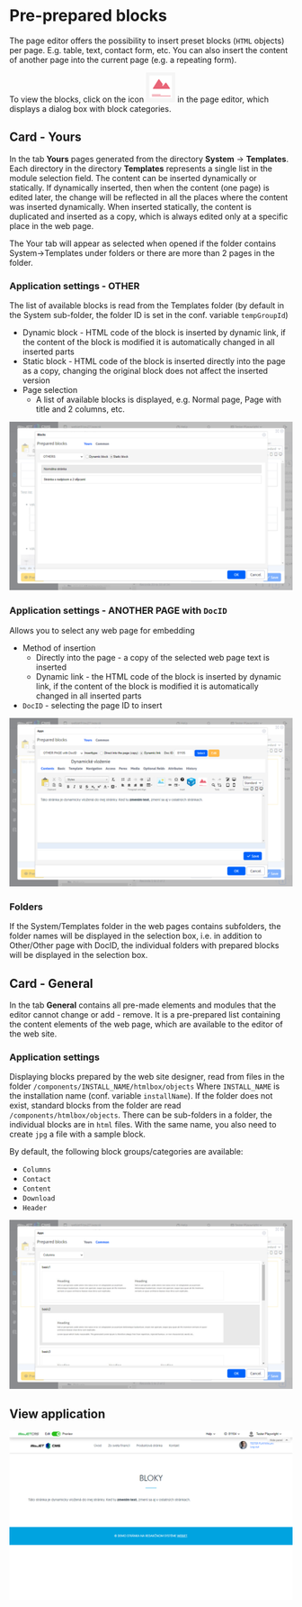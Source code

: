 # Pre-prepared blocks

The page editor offers the possibility to insert preset blocks (`HTML` objects) per page. E.g. table, text, contact form, etc. You can also insert the content of another page into the current page (e.g. a repeating form).

To view the blocks, click on the icon ![](htmlbox_icon.png ":no-zoom") in the page editor, which displays a dialog box with block categories.

## Card - Yours

In the tab **Yours** pages generated from the directory **System** -> **Templates**. Each directory in the directory **Templates** represents a single list in the module selection field. The content can be inserted dynamically or statically. If dynamically inserted, then when the content (one page) is edited later, the change will be reflected in all the places where the content was inserted dynamically. When inserted statically, the content is duplicated and inserted as a copy, which is always edited only at a specific place in the web page.

The Your tab will appear as selected when opened if the folder contains System->Templates under folders or there are more than 2 pages in the folder.

### Application settings - OTHER

The list of available blocks is read from the Templates folder (by default in the System sub-folder, the folder ID is set in the conf. variable `tempGroupId`)
- Dynamic block - HTML code of the block is inserted by dynamic link, if the content of the block is modified it is automatically changed in all inserted parts
- Static block - HTML code of the block is inserted directly into the page as a copy, changing the original block does not affect the inserted version
- Page selection
  - A list of available blocks is displayed, e.g. Normal page, Page with title and 2 columns, etc.

![](htmlbox_dialog.png)

### Application settings - ANOTHER PAGE with `DocID`

Allows you to select any web page for embedding

- Method of insertion
  - Directly into the page - a copy of the selected web page text is inserted
  - Dynamic link - the HTML code of the block is inserted by dynamic link, if the content of the block is modified it is automatically changed in all inserted parts
- `DocID` - selecting the page ID to insert

![](editor-our.png)

### Folders

If the System/Templates folder in the web pages contains subfolders, the folder names will be displayed in the selection box, i.e. in addition to Other/Other page with DocID, the individual folders with prepared blocks will be displayed in the selection box.

## Card - General

In the tab **General** contains all pre-made elements and modules that the editor cannot change or add - remove. It is a pre-prepared list containing the content elements of the web page, which are available to the editor of the web site.

### Application settings

Displaying blocks prepared by the web site designer, read from files in the folder `/components/INSTALL_NAME/htmlbox/objects` Where `INSTALL_NAME` is the installation name (conf. variable `installName`). If the folder does not exist, standard blocks from the folder are read `/components/htmlbox/objects`. There can be sub-folders in a folder, the individual blocks are in `html` files. With the same name, you also need to create `jpg` a file with a sample block.

By default, the following block groups/categories are available:
- `Columns`
- `Contact`
- `Content`
- `Download`
- `Header`

![](editor-general.png)

## View application

![](htmlbox.png)
